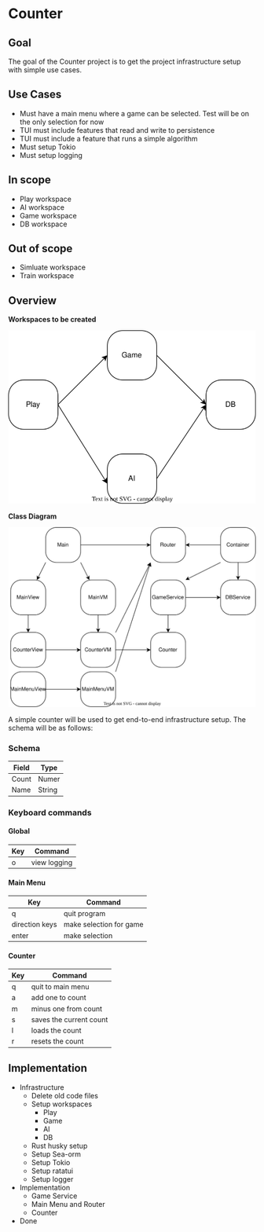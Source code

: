 # Counter

## Goal

The goal of the Counter project is to get the project infrastructure setup with simple use cases.

## Use Cases
- Must have a main menu where a game can be selected. Test will be on the only selection for now
- TUI must include features that read and write to persistence
- TUI must include a feature that runs a simple algorithm
- Must setup Tokio
- Must setup logging

## In scope
- Play workspace
- AI workspace
- Game workspace
- DB workspace

## Out of scope
- Simluate workspace
- Train workspace


## Overview

**Workspaces to be created**

![overview](./counter/workspaces.svg)

**Class Diagram**

![class diagram](./counter/class-diagram.svg)

A simple counter will be used to get end-to-end infrastructure setup. The schema will be as follows:

### Schema
| Field | Type   |
|-------|--------|
| Count | Numer  |
| Name  | String |


### Keyboard commands
#### Global
| Key | Command      |
|-----|--------------|
| o   | view logging |

#### Main Menu

| Key             | Command                 |
|-----------------|-------------------------|
| q               | quit program            |
| direction keys  | make selection for game |
| enter           | make selection          |

#### Counter

| Key             | Command     |
|-----|-------------------------|
| q   | quit to main menu       |
| a   | add one to count        |
| m   | minus one from count    |
| s   | saves the current count |
| l   | loads the count         |
| r   | resets the count        |


## Implementation

- Infrastructure
  - Delete old code files
  - Setup workspaces
    - Play
    - Game
    - AI
    - DB
  - Rust husky setup
  - Setup Sea-orm
  - Setup Tokio
  - Setup ratatui
  - Setup logger
- Implementation
  - Game Service
  - Main Menu and Router
  - Counter
- Done